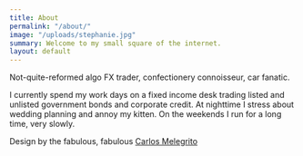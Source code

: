 ```yaml
---
title: About
permalink: "/about/"
image: "/uploads/stephanie.jpg"
summary: Welcome to my small square of the internet.
layout: default
---
```


Not-quite-reformed algo FX trader, confectionery connoisseur, car fanatic.

I currently spend my work days on a fixed income desk trading listed and unlisted government bonds and corporate credit. At nighttime I stress about wedding planning and annoy my kitten. On the weekends I run for a long time, very slowly. 

Design by the fabulous, fabulous [Carlos Melegrito](https://carlos-m.com/)
